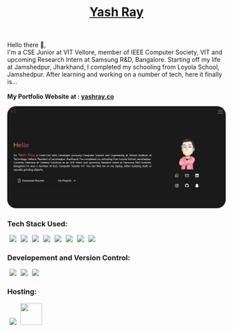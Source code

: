 <h1 align='center'><a target='_blank' href='https://www.yashray.co/'>Yash Ray</a></h1>
<br>
<p>Hello there 👋,<br> I'm a CSE Junior at VIT Vellore, member of IEEE Computer Society, VIT and upcoming Research Intern at Samsung R&D, Bangalore. Starting off my life at Jamshedpur, Jharkhand, I completed my schooling from Loyola School, Jamshedpur. After learning and working on a number of tech, here it finally is...<br><br><b>My Portfolio Website at : <a href='https://www.yashray.co/'>yashray.co</a></b></p>

<kbd><img style='border-radius:20px' src='https://github.com/Yash-Ray/Portfolio-Web/blob/master/Screenshots/Screenshot%20(433).png?raw=true' /></kbd>

<h3>Tech Stack Used:</h3>
<p>
<img hspace=5 src='https://img.shields.io/badge/react-%2320232a.svg?style=for-the-badge&logo=react&logoColor=%2361DAFB' /><img hspace=5 src='https://img.shields.io/badge/React_Router-CA4245?style=for-the-badge&logo=react-router&logoColor=white'/><img hspace=5 src='https://img.shields.io/badge/SASS-hotpink.svg?style=for-the-badge&logo=SASS&logoColor=white'/><img hspace=5 src='https://img.shields.io/badge/tailwindcss-%2338B2AC.svg?style=for-the-badge&logo=tailwind-css&logoColor=white'/><img hspace=5 src='https://img.shields.io/badge/NPM-%23000000.svg?style=for-the-badge&logo=npm&logoColor=white'/><img hspace=5 src='https://img.shields.io/badge/green%20sock-88CE02?style=for-the-badge&logo=greensock&logoColor=white'/><img hspace=5 src='https://img.shields.io/badge/webpack-%238DD6F9.svg?style=for-the-badge&logo=webpack&logoColor=black'/><img hspace=5 src='https://img.shields.io/badge/adobephotoshop-%2331A8FF.svg?style=for-the-badge&logo=adobephotoshop&logoColor=white'/>
</p>

<h3>Developement and Version Control:</h3>
<p><img hspace=5 src='https://img.shields.io/badge/Visual%20Studio%20Code-0078d7.svg?style=for-the-badge&logo=visual-studio-code&logoColor=white'/><img hspace=5 src='https://img.shields.io/badge/git-%23F05033.svg?style=for-the-badge&logo=git&logoColor=white'/><img hspace=5 src='https://img.shields.io/badge/github-%23121011.svg?style=for-the-badge&logo=github&logoColor=white'/></p>

<h3>Hosting:</h3>
<p valign='center'><img hspace=5 src='https://img.shields.io/badge/AWS-%23FF9900.svg?style=for-the-badge&logo=amazon-aws&logoColor=white'/> <img height=50 width=50 src='https://porkbun.com/images/porkbun-logo-1200x1200.png'/></p>
